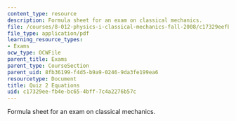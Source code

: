 ```yaml
---
content_type: resource
description: Formula sheet for an exam on classical mechanics.
file: /courses/8-012-physics-i-classical-mechanics-fall-2008/c17329eefb4ebc654bff7c4a2276b57c_e2equations.pdf
file_type: application/pdf
learning_resource_types:
- Exams
ocw_type: OCWFile
parent_title: Exams
parent_type: CourseSection
parent_uid: 8fb36199-f4d5-b9a9-0246-9da3fe199ea6
resourcetype: Document
title: Quiz 2 Equations
uid: c17329ee-fb4e-bc65-4bff-7c4a2276b57c
---
```

Formula sheet for an exam on classical mechanics.